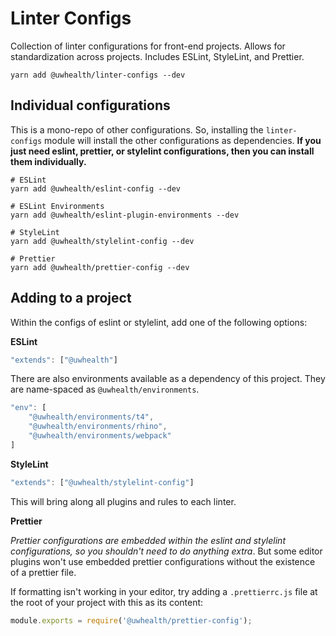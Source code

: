 # Linter Configs
Collection of linter configurations for front-end projects. Allows for standardization across projects.
Includes ESLint, StyleLint, and Prettier.

```cli
yarn add @uwhealth/linter-configs --dev
```

## Individual configurations
This is a mono-repo of other configurations. So, installing the `linter-configs` module will install the other configurations as dependencies.
**If you just need eslint, prettier, or stylelint configurations, then you can install them individually.**

```cli
# ESLint
yarn add @uwhealth/eslint-config --dev
```
```cli
# ESLint Environments
yarn add @uwhealth/eslint-plugin-environments --dev
```
```cli
# StyleLint
yarn add @uwhealth/stylelint-config --dev
```
```cli
# Prettier
yarn add @uwhealth/prettier-config --dev
```

## Adding to a project

Within the configs of eslint or stylelint, add one of the following options:

**ESLint**
```js
"extends": ["@uwhealth"]
```

There are also environments available as a dependency of this project. They are name-spaced as `@uwhealth/environments`.
```js
"env": [
    "@uwhealth/environments/t4",
    "@uwhealth/environments/rhino",
    "@uwhealth/environments/webpack"
]
```

**StyleLint**
```js
"extends": ["@uwhealth/stylelint-config"]
```

This will bring along all plugins and rules to each linter.

**Prettier**

_Prettier configurations are embedded within the eslint and stylelint configurations, so you shouldn't need to do anything extra_.
But some editor plugins won't use embedded prettier configurations without the existence of a prettier file.

If formatting isn't working in your editor, try adding a `.prettierrc.js` file at the root of your project with this as its content:
```js
module.exports = require('@uwhealth/prettier-config');
```
